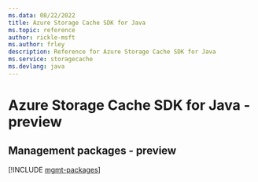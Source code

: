 ```yaml
---
ms.data: 08/22/2022
title: Azure Storage Cache SDK for Java
ms.topic: reference
author: rickle-msft
ms.author: frley
description: Reference for Azure Storage Cache SDK for Java
ms.service: storagecache
ms.devlang: java
---
```

# Azure Storage Cache SDK for Java - preview

## Management packages - preview
[!INCLUDE [mgmt-packages](storage-cache-mgmt-index.md)]